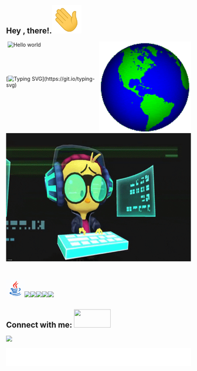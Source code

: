 ## Hey , there!.<img src="https://github.com/RohiniKhandare98/imp_Assets/blob/31351676e529ea45df655a51dd9cd58ae8d8f5c0/Hi.gif" width="80"> 

<div align="left">
   
  <span>‎‎‎‎‎‎‎‎‎‎‎‎‎‎‎‎‎‎‎‎‎</span>
  <img src="https://raw.githubusercontent.com/sagar-viradiya/sagar-viradiya/master/resources/banner.png" alt="Hello world" height ="200" width="500"><img alt="Globe"  src="globe.gif" height ="250"  width="250" align="right">
  
  <span>‎‎‎‎‎‎‎‎‎‎‎‎‎‎‎‎‎‎‎‎‎</span> 
<!--   <span>‎‎‎‎‎‎‎‎‎‎‎‎‎‎‎‎‎‎‎‎‎</span> -->
  
<!-- <p>
<img alt="Globe" height="80" src="globe.gif">
</p> -->
  <span>‎‎‎‎‎‎‎‎‎‎‎‎‎‎‎‎‎‎‎‎‎</span>
<!--[![Typing SVG](https://readme-typing-svg.herokuapp.com?font=Sofia&sans&serif&color=white&size=36&lines=‎‎‎‎‎‎‎+Hey!+It's+Rohini!;It's+Rohini!;It's+Rohini!;I+❤+DSA..)](https://git.io/typing-svg)
[![Typing SVG](https://readme-typing-svg.herokuapp.com?font=Sofia&sans&serif&color=white&size=36&lines=‎‎‎‎‎‎‎+I'm+a+Software+Developer.;I'm+a+Software+Developer.;I'm+a+Software+Developer.;I+❤+DSA..)](https://git.io/typing-svg)  
-->
[![Typing SVG](https://readme-typing-svg.herokuapp.com?font=Sofia&sans&serif&color=white&size=36&lines=‎‎‎‎‎‎‎+Hey!+It's+Rohini!;I'm+a+Software+Developer.;❤+Java;I+❤+DSA..)](https://git.io/typing-svg)

</div>
 
  <span>‎‎‎‎‎‎‎‎‎‎‎‎‎‎‎‎‎‎‎‎‎</span>
<img src="https://github.com/RohiniKhandare98/imp_Assets/blob/18d76d14ee56fcd390485f3d682db64a173aa399/0a10af70-6cbf-46df-9071-0ff586a3b1d6.gif" height ="350" width="900">

<!--
**RohiniKhandare98/RohiniKhandare98** is a ✨ _special_ ✨ repository because its `README.md` (this file) appears on your GitHub profile.

Here are some ideas to get you started:

- 🔭 I’m currently working on ...
- 🌱 I’m currently learning ...
- 👯 I’m looking to collaborate on ...
- 🤔 I’m looking for help with ...
- 💬 Ask me about ...
- 📫 How to reach me: ...
- 😄 Pronouns: ...
- ⚡ Fun fact: ...
-->

<span>‎‎‎‎‎‎‎‎‎‎‎‎‎‎‎‎‎‎‎‎‎</span>
<!-- <span>‎‎‎‎‎‎‎‎‎‎‎‎‎‎‎‎‎‎‎‎‎</span> -->

<img height=50 src="icons8-java.gif"/><img height=50 src="https://cdn.jsdelivr.net/gh/devicons/devicon/icons/html5/html5-original.svg" /><img height=50 src="https://cdn.jsdelivr.net/gh/devicons/devicon/icons/css3/css3-original.svg" /><img height=50 src="https://cdn.jsdelivr.net/gh/devicons/devicon/icons/react/react-original.svg" /><img height=50 src="https://cdn.jsdelivr.net/gh/devicons/devicon/icons/git/git-plain.svg"/><img height=50 src="https://cdn.jsdelivr.net/gh/devicons/devicon/icons/github/github-original.svg"/>

<!-- <span>‎‎‎‎‎‎‎‎‎‎‎‎‎‎‎‎‎‎‎‎‎</span> -->
## Connect with me: <img src='https://raw.githubusercontent.com/ShahriarShafin/ShahriarShafin/main/Assets/handshake.gif' width="100px" height="50">
<p align="left">

<a href = "https://www.linkedin.com/in/rohini-khandare-23b849203/"><img src="https://img.icons8.com/fluent/48/000000/linkedin.png"/></a>
</p>

<div align="center">


<img height="50" alt="Thanks For Visiting My GitHub Profile" width="100%" src="https://github.com/RohiniKhandare98/imp_Assets/blob/master/images/marquee%20(1).svg" />
